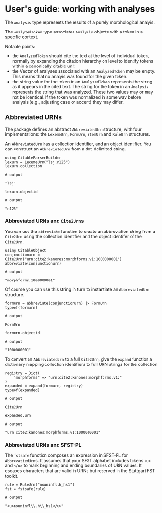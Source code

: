 # User's guide: working with analyses

The `Analysis` type represents the results of a purely morphological analyis.

The `AnalyzedToken` type associates `Analysis` objects with a token in a specific context.

Notable points:

- the `AnalyzedToken` should cite the text at the level of individual token, normally by expanding the citation hierarchy on level to identify tokens within a canonically citable unit
- the Vector of analyses associated with an `AnalyzedToken` may be empty. This means that no analyis was found for the given token.
- the string value for the token in an `AnalyzedToken`  represents the string as it appears in the cited text.  The string for the token in an `Analysis` represents the string that was analyzed.  These two values may or may not be identical.  If the token was normalized in some way before analysis (e.g., adjusting case or accent) they may differ.




## Abbreviated URNs

The package defines an abstract `AbbreviatedUrn` structure, with four implementations:  the `LexemeUrn`, `FormUrn`, `StemUrn` and `RuleUrn` structures.

An `AbbreviatedUrn` has a collection identifier, and an object identifier.  You can construct an `AbbreviatedUrn` from a dot-delimited string.

```jldoctest loaded
using CitableParserBuilder
lexurn = LexemeUrn("lsj.n125")
lexurn.collection

# output

"lsj"
```
```jldoctest loaded
lexurn.objectid

# output

"n125"
```


### Abbreviated URNs and `Cite2Urn`s

You can use the `abbreviate` function to create an abbreviation string from a `Cite2Urn` using the collection identifier and the object identifer of the `Cite2Urn`.




```jldoctest loaded
using CitableObject
conjunctionurn = Cite2Urn("urn:cite2:kanones:morphforms.v1:1000000001")
abbreviate(conjunctionurn)

# output

"morphforms.1000000001"
```

Of course you can use this string in turn to instantiate an `AbbreviatedUrn` structure.

```jldoctest loaded
formurn = abbreviate(conjunctionurn) |> FormUrn
typeof(formurn)

# output

FormUrn
```


```jldoctest loaded
formurn.objectid

# output

"1000000001"
```

To convert an `AbbreviatedUrn` to a full `Cite2Urn`, give the `expand` function a dictionary mapping collection identifiers to full URN strings for the collection



```jldoctest loaded
registry = Dict(
    "morphforms" => "urn:cite2:kanones:morphforms.v1:"
)
expanded = expand(formurn, registry)
typeof(expanded)

# output

Cite2Urn
```    

```jldoctest loaded
expanded.urn

# output

"urn:cite2:kanones:morphforms.v1:1000000001"
```

### Abbreviated URNs and SFST-PL

The `fstsafe` function composes an expression in SFST-PL for `AbbrevatiedUrn`s.  It assumes that your SFST alphabet includes tokens `<u>` and `</u>` to mark beginning and ending boundaries of URN values. It escapes characters that are valid in URNs but reserved in the Stuttgart FST toolkit.  


```jldoctest loaded
rule = RuleUrn("nouninfl.h_hs1")
fst = fstsafe(rule)

# output

"<u>nouninfl\\.h\\_hs1</u>"
```    